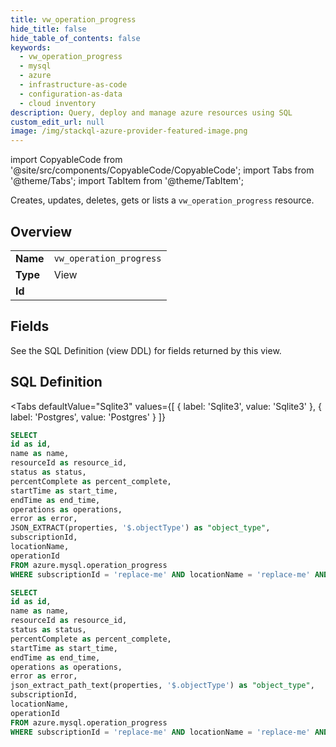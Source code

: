 ```yaml
--- 
title: vw_operation_progress
hide_title: false
hide_table_of_contents: false
keywords:
  - vw_operation_progress
  - mysql
  - azure
  - infrastructure-as-code
  - configuration-as-data
  - cloud inventory
description: Query, deploy and manage azure resources using SQL
custom_edit_url: null
image: /img/stackql-azure-provider-featured-image.png
---
```


import CopyableCode from '@site/src/components/CopyableCode/CopyableCode';
import Tabs from '@theme/Tabs';
import TabItem from '@theme/TabItem';

Creates, updates, deletes, gets or lists a <code>vw_operation_progress</code> resource.

## Overview
<table><tbody>
<tr><td><b>Name</b></td><td><code>vw_operation_progress</code></td></tr>
<tr><td><b>Type</b></td><td>View</td></tr>
<tr><td><b>Id</b></td><td><CopyableCode code="azure.mysql.vw_operation_progress" /></td></tr>
</tbody></table>

## Fields

See the SQL Definition (view DDL) for fields returned by this view.

## SQL Definition

<Tabs
defaultValue="Sqlite3"
values={[
{ label: 'Sqlite3', value: 'Sqlite3' },
{ label: 'Postgres', value: 'Postgres' }
]}
>
<TabItem value="Sqlite3">

```sql
SELECT
id as id,
name as name,
resourceId as resource_id,
status as status,
percentComplete as percent_complete,
startTime as start_time,
endTime as end_time,
operations as operations,
error as error,
JSON_EXTRACT(properties, '$.objectType') as "object_type",
subscriptionId,
locationName,
operationId
FROM azure.mysql.operation_progress
WHERE subscriptionId = 'replace-me' AND locationName = 'replace-me' AND operationId = 'replace-me';
```

</TabItem>
<TabItem value="Postgres">

```sql
SELECT
id as id,
name as name,
resourceId as resource_id,
status as status,
percentComplete as percent_complete,
startTime as start_time,
endTime as end_time,
operations as operations,
error as error,
json_extract_path_text(properties, '$.objectType') as "object_type",
subscriptionId,
locationName,
operationId
FROM azure.mysql.operation_progress
WHERE subscriptionId = 'replace-me' AND locationName = 'replace-me' AND operationId = 'replace-me';
```

</TabItem>
</Tabs>
